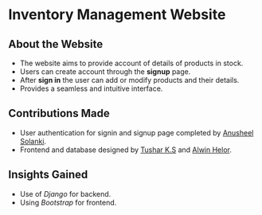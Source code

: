 # Inventory Management Website
## About the Website
* The website aims to provide account of details of products in stock.
* Users can create account through the **signup** page.
* After **sign in** the user can add or modify products and their details.
* Provides a seamless and intuitive interface.

## Contributions Made
* User authentication for signin and signup page completed by [Anusheel Solanki](link).
* Frontend and database designed by [Tushar K.S](link) and [Alwin Helor](link).

## Insights Gained 
* Use of *Django* for backend.
* Using *Bootstrap* for frontend.
